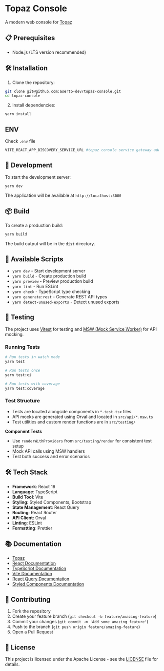 # Topaz Console

A modern web console for [Topaz](https://github.com/aserto-dev/topaz)

## 📋 Prerequisites

- Node.js (LTS version recommended)

## 🛠️ Installation

1. Clone the repository:
```bash
git clone git@github.com:aserto-dev/topaz-console.git
cd topaz-console
```

2. Install dependencies:
```bash
yarn install
```
## ENV

Check `.env` file
```sh
VITE_REACT_APP_DISCOVERY_SERVICE_URL #topaz console service gateway address
```
## 🚀 Development

To start the development server:

```bash
yarn dev
```

The application will be available at `http://localhost:3000`

## 📦 Build

To create a production build:

```bash
yarn build
```

The build output will be in the `dist` directory.

## 🧪 Available Scripts

- `yarn dev` - Start development server
- `yarn build` - Create production build
- `yarn preview` - Preview production build
- `yarn lint` - Run ESLint
- `yarn check` - TypeScript type checking
- `yarn generate:rest` - Generate REST API types
- `yarn detect-unused-exports` - Detect unused exports

## 🧪 Testing

The project uses [Vitest](https://vitest.dev/) for testing and [MSW (Mock Service Worker)](https://mswjs.io/) for API mocking.

### Running Tests

```bash
# Run tests in watch mode
yarn test

# Run tests once
yarn test:ci

# Run tests with coverage
yarn test:coverage
```

### Test Structure

- Tests are located alongside components in `*.test.tsx` files
- API mocks are generated using Orval and located in `src/api/*.msw.ts`
- Test utilities and custom render functions are in `src/testing/`

**Component Tests**
  - Use `renderWithProviders` from `src/testing/render` for consistent test setup
  - Mock API calls using MSW handlers
  - Test both success and error scenarios

## 🛠️ Tech Stack

- **Framework**: React 19
- **Language**: TypeScript
- **Build Tool**: Vite
- **Styling**: Styled Components, Bootstrap
- **State Management**: React Query
- **Routing**: React Router
- **API Client**: Orval
- **Linting**: ESLint
- **Formatting**: Prettier

## 📚 Documentation
- [Topaz](https://www.topaz.sh/docs/getting-started)
- [React Documentation](https://react.dev/)
- [TypeScript Documentation](https://www.typescriptlang.org/docs/)
- [Vite Documentation](https://vitejs.dev/guide/)
- [React Query Documentation](https://tanstack.com/query/latest)
- [Styled Components Documentation](https://styled-components.com/docs)

## 🤝 Contributing

1. Fork the repository
2. Create your feature branch (`git checkout -b feature/amazing-feature`)
3. Commit your changes (`git commit -m 'Add some amazing feature'`)
4. Push to the branch (`git push origin feature/amazing-feature`)
5. Open a Pull Request

## 📝 License

This project is licensed under the Apache License - see the [LICENSE](LICENSE) file for details.
